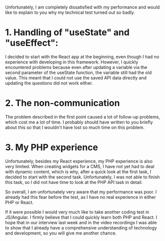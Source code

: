 Unfortunately, I am completely dissatisfied with my performance and would like to explain to you why my technical test turned out so badly.

# 1. Handling of "useState" and "useEffect":

I decided to start with the React app at the beginning, even though I had no experience with developing in this framework. However, I quickly encountered problems because even after updating a variable via the second parameter of the useState function, the variable still had the old value. This meant that I could not use the saved API data directly and updating the questions did not work either.

# 2. The non-communication

The problem described in the first point caused a lot of follow-up problems, which cost me a lot of time. I probably should have written to you briefly about this so that I wouldn't have lost so much time on this problem.

# 3. My PHP experience

Unfortunately, besides my React experience, my PHP experience is also very limited. When creating widgets for a CMS, I have not yet had to deal with dynamic content, which is why, after a quick look at the first task, I decided to start with the second task. Unfortunately, I was not able to finish this task, so I did not have time to look at the PHP API task in detail.

So overall, I am unfortunately very aware that my performance was poor. I already had this fear before the test, as I have no real experience in either PHP or React.

If it were possible I would very much like to take another coding test in JS/Angular. I firmly believe that I could quickly learn both PHP and React. I hope that in our interview last week and in the video recordings I was able to show that I already have a comprehensive understanding of technology and development, so you will give me another chance.
